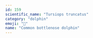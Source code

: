 ```yaml
---
id: 159
scientific_name: "Tursiops truncatus"
category: "dolphin"
emoji: "🐬"
name: "Common bottlenose dolphin"
---
```

